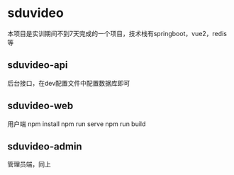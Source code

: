 # sduvideo
本项目是实训期间不到7天完成的一个项目，技术栈有springboot，vue2，redis等
## sduvideo-api
后台接口，在dev配置文件中配置数据库即可
## sduvideo-web
用户端
npm install
npm run serve
npm run build
## sduvideo-admin
管理员端，同上
